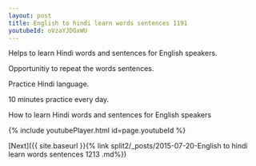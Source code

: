 ```yaml
---
layout: post
title: English to hindi learn words sentences 1191 
youtubeId: oVzaYJDGxWU
---
```

 
 
Helps to learn Hindi words and sentences for English speakers.

Opportunitiy to repeat the words sentences. 

Practice Hindi language. 
 
10 minutes practice every day. 
 
How to learn Hindi words and sentences for English speakers 
 
{% include youtubePlayer.html id=page.youtubeId %}
 
 
[Next]({{ site.baseurl }}{% link  split2/_posts/2015-07-20-English to hindi learn words sentences 1213 .md%})
 
